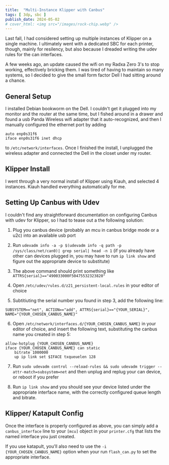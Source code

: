 ```yaml
---
title:  "Multi-Instance Klipper with Canbus"
tags: [ 3dp, sbc ]
publish_date: 2024-05-02
# cover_html: <img src="/images/rock-chip.webp" />
---
```


Last fall, I had considered setting up multiple instances of Klipper on a single
machine. I ultimately went with a dedicated SBC for each printer, though, mainly
for resilency, but also because I dreaded writing the udev rules for the can
interfaces.

A few weeks ago, an update caused the wifi on my Radxa Zero 3's to stop working,
effectively bricking them. I was tired of having to maintain so many systems, so
I decided to give the small form factor Dell I had sitting around a chance.

## General Setup

I installed Debian bookworm on the Dell. I couldn't get it plugged into my
monitor and the router at the same time, but I fished around in a drawer and
found a usb Panda Wireless wifi adapter that it auto-recognized, and then I
manually configured the ethernet port by adding

```
auto enp0s31f6
iface enp0s31f6 inet dhcp
```

to `/etc/network/interfaces`. Once I finished the install, I unplugged the
wireless adapter and connected the Dell in the closet under my router.

## Klipper Install

I went through a very normal install of Klipper using Kiauh, and selected 4
instances. Kiauh handled everything automatically for me.

## Setting Up Canbus with Udev

I couldn't find any straightforward documentation on configuring Canbus with
udev for Klipper, so I had to tease out a the following solution:

1. Plug you canbus device (probably an mcu in canbus bridge mode or a u2c) into
   an available usb port

2. Run
   `udevadm info -a -p $(udevadm info -q path -p /sys/class/net/can0)| grep serial| head -n 1`
   (if you already have other can devices plugged in, you may have to run
   `ip link show` and figure out the appropriate device to substitute)

3. The above command should print something like
   `ATTRS{serial}=="490033000F50475532323820"`

4. Open `/etc/udev/rules.d/z21_persistent-local.rules` in your editor of choice

5. Subtitiuting the serial number you found in step 3, add the following line:

```
SUBSYSTEM=="net", ACTION=="add", ATTRS{serial}=="{YOUR_SERIAL}", NAME="{YOUR_CHOSEN_CANBUS_NAME}"
```

6. Open `/etc/network/interfaces.d/{YOUR_CHOSEN_CANBUS_NAME}` in your editor of
   choice, and insert the following text, substituting the canbus name you
   created in step 5:

```
allow-hotplug {YOUR_CHOSEN_CANBUS_NAME}
iface {YOUR_CHOSEN_CANBUS_NAME} can static
    bitrate 1000000
    up ip link set $IFACE txqueuelen 128
```

7. Run
   `sudo udevadm control --reload-rules && sudo udevadm trigger --attr-match=subsystem=net`
   and then unplug and replug your can device, or reboot if you prefer

8. Run `ip link show` and you should see your device listed under the
   appropriate interface name, with the correctly configured queue length and
   bitrate.

## Klipper/ Katapult Config

Once the interface is properly configured as above, you can simply add a
`canbus_interface` line to your `[mcu]` object in your `printer.cfg` that lists
the named interface you just created.

If you use katapult, you'll also need to use the `-i {YOUR_CHOSEN_CANBUS_NAME}`
option when your run `flash_can.py` to set the appropriate interface.
